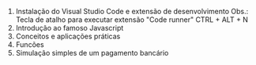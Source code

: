 1. Instalação do Visual Studio Code e extensão de desenvolvimento
    Obs.: Tecla de atalho para executar extensão "Code runner" CTRL + ALT + N
2. Introdução ao famoso Javascript
3. Conceitos e aplicações práticas
4. Funcões
5. Simulação simples de um pagamento bancário
